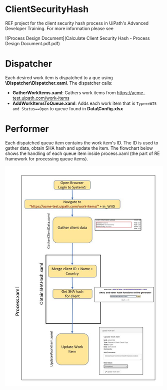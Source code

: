 # ClientSecurityHash
REF project for the client security hash process in UiPath's Advanced Developer Training. For more information please see 

![Process Design Document](Calculate Client Security Hash - Process Design Document.pdf.pdf)

# Dispatcher
Each desired work item is dispatched to a que using **\Dispatcher\Dispatcher.xaml**. 
The dispatcher calls:
- **GatherWorkItems.xaml**: Gathers work items from https://acme-test.uipath.com/work-items
- **AddWorkItemsToQueue.xaml**: Adds each work item that is ```Type==WI5 and Status==Open``` to queue found in **Data\Config.xlsx**

# Performer
Each dispatched queue item contains the work item's ID. The ID is used to gather data, obtain SHA hash and update the item.
The flowchart below shows the handling of each queue item inside process.xaml (the part of RE framework for processing queue items).

![Process flowchart](SHAHashFlowchart.JPG?raw=true "Process flowchart")

